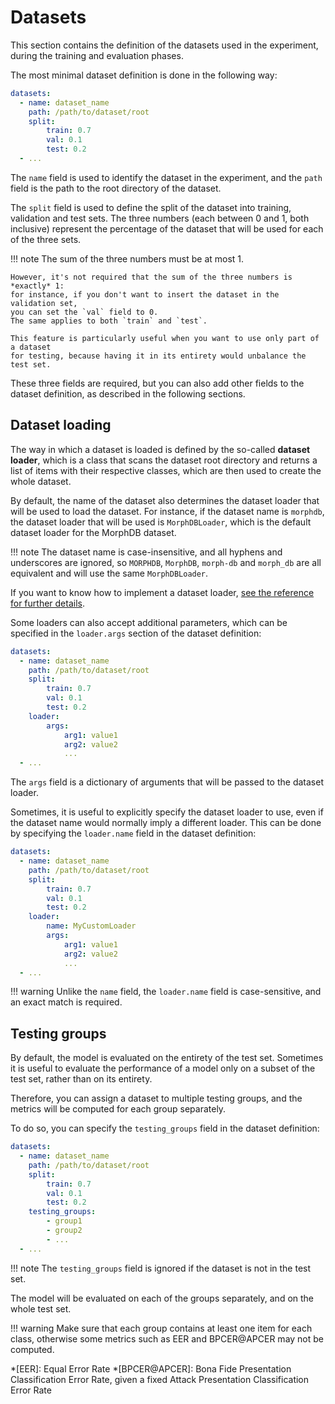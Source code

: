 # Datasets

This section contains the definition of the datasets used in the experiment,
during the training and evaluation phases.

The most minimal dataset definition is done in the following way:

```yaml
datasets:
  - name: dataset_name
    path: /path/to/dataset/root
    split:
        train: 0.7
        val: 0.1
        test: 0.2  
  - ...
```

The `name` field is used to identify the dataset in the experiment, and the `path`
field is the path to the root directory of the dataset.

The `split` field is used to define the split of the dataset into training, validation
and test sets.
The three numbers (each between 0 and 1, both inclusive) represent the percentage of
the dataset that will be used for each of the three sets.

!!! note
    The sum of the three numbers must be at most 1.

    However, it's not required that the sum of the three numbers is *exactly* 1:
    for instance, if you don't want to insert the dataset in the validation set,
    you can set the `val` field to 0.
    The same applies to both `train` and `test`.

    This feature is particularly useful when you want to use only part of a dataset
    for testing, because having it in its entirety would unbalance the test set.

These three fields are required, but you can also add other fields to the dataset
definition, as described in the following sections.

## Dataset loading

The way in which a dataset is loaded is defined by the so-called **dataset loader**,
which is a class that scans the dataset root directory and returns a list of
items with their respective classes, which are then used to create the whole dataset.

By default, the name of the dataset also determines the dataset loader that will be
used to load the dataset.
For instance, if the dataset name is `morphdb`, the dataset loader that will be used
is `MorphDBLoader`, which is the default dataset loader for the MorphDB dataset.

!!! note
    The dataset name is case-insensitive, and all hyphens and underscores are ignored,
    so `MORPHDB`, `MorphDB`, `morph-db` and `morph_db` are all equivalent and will use
    the same `MorphDBLoader`.

If you want to know how to implement a dataset loader,
[see the reference for further details](/reference/revelio/dataset/loaders/loader).

Some loaders can also accept additional parameters, which can be specified in the
`loader.args` section of the dataset definition:

```yaml
datasets:
  - name: dataset_name
    path: /path/to/dataset/root
    split:
        train: 0.7
        val: 0.1
        test: 0.2
    loader:
        args:
            arg1: value1
            arg2: value2
            ...  
  - ...
```

The `args` field is a dictionary of arguments that will be passed to the dataset loader.

Sometimes, it is useful to explicitly specify the dataset loader to use, even if the
dataset name would normally imply a different loader.
This can be done by specifying the `loader.name` field in the dataset definition:

```yaml
datasets:
  - name: dataset_name
    path: /path/to/dataset/root
    split:
        train: 0.7
        val: 0.1
        test: 0.2
    loader:
        name: MyCustomLoader
        args:
            arg1: value1
            arg2: value2
            ...  
  - ...
```

!!! warning
    Unlike the `name` field, the `loader.name` field is case-sensitive, and an exact
    match is required.

## Testing groups

By default, the model is evaluated on the entirety of the test set.
Sometimes it is useful to evaluate the performance of a model only on a subset
of the test set, rather than on its entirety.

Therefore, you can assign a dataset to multiple testing groups, and the metrics will
be computed for each group separately.

To do so, you can specify the `testing_groups` field in the dataset definition:

```yaml
datasets:
  - name: dataset_name
    path: /path/to/dataset/root
    split:
        train: 0.7
        val: 0.1
        test: 0.2
    testing_groups:
        - group1
        - group2
        - ...
  - ...
```

!!! note
    The `testing_groups` field is ignored if the dataset is not in the test set.

The model will be evaluated on each of the groups separately, and on the whole test set.

!!! warning
    Make sure that each group contains at least one item for each class, otherwise
    some metrics such as EER and BPCER@APCER may not be computed.

*[EER]: Equal Error Rate
*[BPCER@APCER]: Bona Fide Presentation Classification Error Rate, given a fixed Attack Presentation Classification Error Rate

